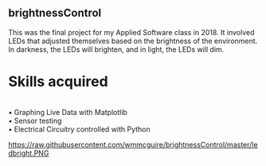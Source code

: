 ## brightnessControl

This was the final project for my Applied Software class in 2018. 
It involved LEDs that adjusted themselves based on the brightness of the environment. 
In darkness, the LEDs will brighten, and in light, the LEDs will dim.

# Skills acquired
</br>• Graphing Live Data with Matplotlib
</br>• Sensor testing
</br>• Electrical Circuitry controlled with Python 

<img>https://raw.githubusercontent.com/wmmcguire/brightnessControl/master/ledbright.PNG</img>

